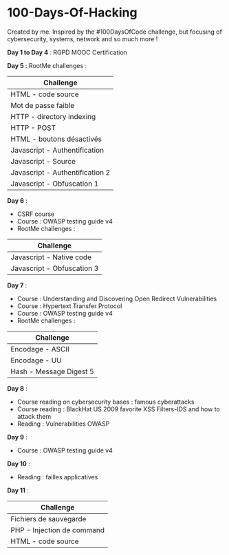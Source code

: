 # 100-Days-Of-Hacking
Created by me. Inspired by the #100DaysOfCode challenge, but focusing of cybersecurity, systems, network and so much more !

**Day 1 to Day 4** : RGPD MOOC Certification
 
**Day 5** : RootMe challenges :   

| Challenge                       | 
| ------------------------------- | 
| HTML - code source              | 
| Mot de passe faible             | 
| HTTP - directory indexing        | 
| HTTP - POST                     | 
| HTML - boutons désactivés       | 
| Javascript - Authentification   | 
| Javascript - Source             | 
| Javascript - Authentification 2 |
| Javascript - Obfuscation 1      |

**Day 6** : 
* CSRF course  
* Course : OWASP testing guide v4  
* RootMe challenges :     

| Challenge                       | 
| ------------------------------- | 
| Javascript - Native code              | 
| Javascript - Obfuscation 3             | 


**Day 7** : 
* Course : Understanding and Discovering Open Redirect Vulnerabilities  
* Course : Hypertext Transfer Protocol  
* Course : OWASP testing guide v4  
* RootMe challenges :  

| Challenge                       | 
| ------------------------------- | 
|  	Encodage - ASCII|
|Encodage - UU|
|Hash - Message Digest 5              | 

**Day 8** :  
* Course reading on cybersecurity bases : famous cyberattacks  
* Course reading : BlackHat US 2009 favorite XSS Filters-IDS and how to attack them  
* Reading : Vulnerabilities OWASP  

**Day 9** :  
* Course : OWASP testing guide v4  

**Day 10** :   
* Reading : failles applicatives  

**Day 11** :  


| Challenge                       | 
| ------------------------------- | 
| Fichiers de sauvegarde              | 
| PHP - Injection de command             | 
| HTML - code source        | 





